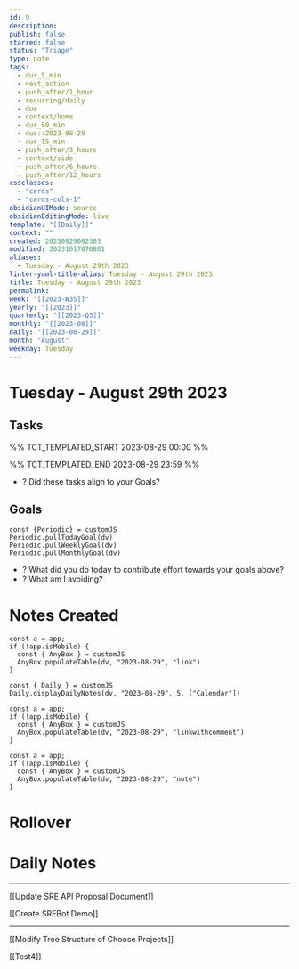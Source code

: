```yaml
---
id: 9
description: 
publish: false
starred: false
status: "Triage"
type: note
tags:
  - dur_5_min
  - next_action
  - push_after/1_hour
  - recurring/daily
  - due
  - context/home
  - dur_90_min
  - due::2023-08-29
  - dur_15_min
  - push_after/3_hours
  - context/side
  - push_after/6_hours
  - push_after/12_hours
cssclasses:
  - "cards"
  - "cards-cols-1"
obsidianUIMode: source
obsidianEditingMode: live
template: "[[Daily]]"
context: ""
created: 20230829062303
modified: 20231017070801
aliases:
  - Tuesday - August 29th 2023
linter-yaml-title-alias: Tuesday - August 29th 2023
title: Tuesday - August 29th 2023
permalink: 
week: "[[2023-W35]]"
yearly: "[[2023]]"
quarterly: "[[2023-Q3]]"
monthly: "[[2023-08]]"
daily: "[[2023-08-29]]"
month: "August"
weekday: Tuesday
---
```


# Tuesday - August 29th 2023

## Tasks

%% TCT_TEMPLATED_START 2023-08-29 00:00 %%

%% TCT_TEMPLATED_END 2023-08-29 23:59 %%
- ? Did these tasks align to your Goals?

## Goals

```dataviewjs
const {Periodic} = customJS
Periodic.pullTodayGoal(dv)
Periodic.pullWeeklyGoal(dv)
Periodic.pullMonthlyGoal(dv)
```
- ? What did you do today to contribute effort towards your goals above?
- ? What am I avoiding?

# Notes Created

```dataviewjs
const a = app;
if (!app.isMobile) {
  const { AnyBox } = customJS
  AnyBox.populateTable(dv, "2023-08-29", "link")
}
```

```dataviewjs
const { Daily } = customJS
Daily.displayDailyNotes(dv, "2023-08-29", 5, ["Calendar"])
```

```dataviewjs
const a = app;
if (!app.isMobile) {
  const { AnyBox } = customJS
  AnyBox.populateTable(dv, "2023-08-29", "linkwithcomment")
}
```

```dataviewjs
const a = app;
if (!app.isMobile) {
  const { AnyBox } = customJS
  AnyBox.populateTable(dv, "2023-08-29", "note")
}
```

# Rollover

# Daily Notes










---



[[Update SRE API Proposal Document]]

[[Create SREBot Demo]]


---


[[Modify Tree Structure of Choose Projects]]




[[Test4]]
